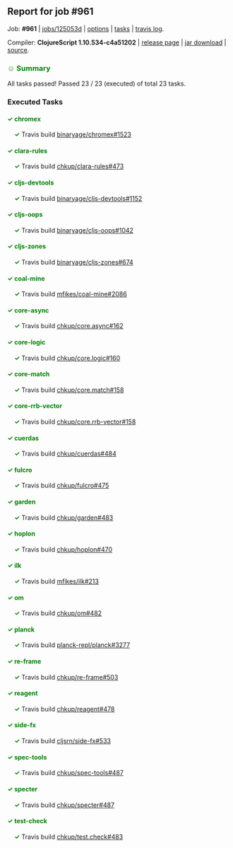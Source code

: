 ## Report for job #961

Job: **#961** | [jobs/125053d](https://github.com/cljs-oss/canary/commit/125053ddefacc81a1304d6a4329d2f44b92f9453) | [options](options.edn) | [tasks](tasks.edn) | [travis log](https://travis-ci.org/cljs-oss/canary/builds/542610870).

Compiler: **ClojureScript 1.10.534-c4a51202** | [release page](https://github.com/cljs-oss/canary/releases/tag/r1.10.534-c4a51202) | [jar download](https://github.com/cljs-oss/canary/releases/download/r1.10.534-c4a51202/clojurescript-1.10.534-c4a51202.jar) | [source](https://github.com/clojure/clojurescript/commit/c4a5120294aa83b8f69d35ce10e5d03c951d99ea).

### <b style='color:green'>☺ Summary</b>

All tasks passed! Passed 23 / 23 (executed) of total 23 tasks.

### Executed Tasks

#### <b style='color:green'>&#x2713; chromex</b>
&nbsp;&nbsp;&nbsp;&nbsp;<b style='color:green'>&#x2713;</b> Travis build [binaryage/chromex#1523](https://travis-ci.org/binaryage/chromex/builds/542611419)<br>

#### <b style='color:green'>&#x2713; clara-rules</b>
&nbsp;&nbsp;&nbsp;&nbsp;<b style='color:green'>&#x2713;</b> Travis build [chkup/clara-rules#473](https://travis-ci.org/chkup/clara-rules/builds/542611425)<br>

#### <b style='color:green'>&#x2713; cljs-devtools</b>
&nbsp;&nbsp;&nbsp;&nbsp;<b style='color:green'>&#x2713;</b> Travis build [binaryage/cljs-devtools#1152](https://travis-ci.org/binaryage/cljs-devtools/builds/542611429)<br>

#### <b style='color:green'>&#x2713; cljs-oops</b>
&nbsp;&nbsp;&nbsp;&nbsp;<b style='color:green'>&#x2713;</b> Travis build [binaryage/cljs-oops#1042](https://travis-ci.org/binaryage/cljs-oops/builds/542611431)<br>

#### <b style='color:green'>&#x2713; cljs-zones</b>
&nbsp;&nbsp;&nbsp;&nbsp;<b style='color:green'>&#x2713;</b> Travis build [binaryage/cljs-zones#674](https://travis-ci.org/binaryage/cljs-zones/builds/542611436)<br>

#### <b style='color:green'>&#x2713; coal-mine</b>
&nbsp;&nbsp;&nbsp;&nbsp;<b style='color:green'>&#x2713;</b> Travis build [mfikes/coal-mine#2086](https://travis-ci.org/mfikes/coal-mine/builds/542611438)<br>

#### <b style='color:green'>&#x2713; core-async</b>
&nbsp;&nbsp;&nbsp;&nbsp;<b style='color:green'>&#x2713;</b> Travis build [chkup/core.async#162](https://travis-ci.org/chkup/core.async/builds/542611444)<br>

#### <b style='color:green'>&#x2713; core-logic</b>
&nbsp;&nbsp;&nbsp;&nbsp;<b style='color:green'>&#x2713;</b> Travis build [chkup/core.logic#160](https://travis-ci.org/chkup/core.logic/builds/542611446)<br>

#### <b style='color:green'>&#x2713; core-match</b>
&nbsp;&nbsp;&nbsp;&nbsp;<b style='color:green'>&#x2713;</b> Travis build [chkup/core.match#158](https://travis-ci.org/chkup/core.match/builds/542611450)<br>

#### <b style='color:green'>&#x2713; core-rrb-vector</b>
&nbsp;&nbsp;&nbsp;&nbsp;<b style='color:green'>&#x2713;</b> Travis build [chkup/core.rrb-vector#158](https://travis-ci.org/chkup/core.rrb-vector/builds/542611452)<br>

#### <b style='color:green'>&#x2713; cuerdas</b>
&nbsp;&nbsp;&nbsp;&nbsp;<b style='color:green'>&#x2713;</b> Travis build [chkup/cuerdas#484](https://travis-ci.org/chkup/cuerdas/builds/542611459)<br>

#### <b style='color:green'>&#x2713; fulcro</b>
&nbsp;&nbsp;&nbsp;&nbsp;<b style='color:green'>&#x2713;</b> Travis build [chkup/fulcro#475](https://travis-ci.org/chkup/fulcro/builds/542611475)<br>

#### <b style='color:green'>&#x2713; garden</b>
&nbsp;&nbsp;&nbsp;&nbsp;<b style='color:green'>&#x2713;</b> Travis build [chkup/garden#483](https://travis-ci.org/chkup/garden/builds/542611479)<br>

#### <b style='color:green'>&#x2713; hoplon</b>
&nbsp;&nbsp;&nbsp;&nbsp;<b style='color:green'>&#x2713;</b> Travis build [chkup/hoplon#470](https://travis-ci.org/chkup/hoplon/builds/542611481)<br>

#### <b style='color:green'>&#x2713; ilk</b>
&nbsp;&nbsp;&nbsp;&nbsp;<b style='color:green'>&#x2713;</b> Travis build [mfikes/ilk#213](https://travis-ci.org/mfikes/ilk/builds/542611564)<br>

#### <b style='color:green'>&#x2713; om</b>
&nbsp;&nbsp;&nbsp;&nbsp;<b style='color:green'>&#x2713;</b> Travis build [chkup/om#482](https://travis-ci.org/chkup/om/builds/542611575)<br>

#### <b style='color:green'>&#x2713; planck</b>
&nbsp;&nbsp;&nbsp;&nbsp;<b style='color:green'>&#x2713;</b> Travis build [planck-repl/planck#3277](https://travis-ci.org/planck-repl/planck/builds/542611556)<br>

#### <b style='color:green'>&#x2713; re-frame</b>
&nbsp;&nbsp;&nbsp;&nbsp;<b style='color:green'>&#x2713;</b> Travis build [chkup/re-frame#503](https://travis-ci.org/chkup/re-frame/builds/542611545)<br>

#### <b style='color:green'>&#x2713; reagent</b>
&nbsp;&nbsp;&nbsp;&nbsp;<b style='color:green'>&#x2713;</b> Travis build [chkup/reagent#478](https://travis-ci.org/chkup/reagent/builds/542611494)<br>

#### <b style='color:green'>&#x2713; side-fx</b>
&nbsp;&nbsp;&nbsp;&nbsp;<b style='color:green'>&#x2713;</b> Travis build [cljsrn/side-fx#533](https://travis-ci.org/cljsrn/side-fx/builds/542611538)<br>

#### <b style='color:green'>&#x2713; spec-tools</b>
&nbsp;&nbsp;&nbsp;&nbsp;<b style='color:green'>&#x2713;</b> Travis build [chkup/spec-tools#487](https://travis-ci.org/chkup/spec-tools/builds/542611503)<br>

#### <b style='color:green'>&#x2713; specter</b>
&nbsp;&nbsp;&nbsp;&nbsp;<b style='color:green'>&#x2713;</b> Travis build [chkup/specter#487](https://travis-ci.org/chkup/specter/builds/542611530)<br>

#### <b style='color:green'>&#x2713; test-check</b>
&nbsp;&nbsp;&nbsp;&nbsp;<b style='color:green'>&#x2713;</b> Travis build [chkup/test.check#483](https://travis-ci.org/chkup/test.check/builds/542611552)<br>